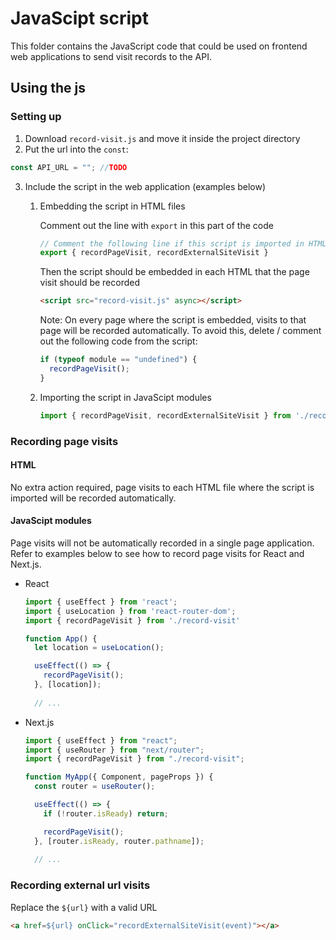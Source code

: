 # JavaScipt script

This folder contains the JavaScript code that could be used on frontend web applications to send visit records to the API.

## Using the js

### Setting up

1. Download `record-visit.js` and move it inside the project directory
2. Put the url into the `const`:
``` js
const API_URL = ""; //TODO
```
3. Include the script in the web application (examples below)

    1. Embedding the script in HTML files

        Comment out the line with `export` in this part of the code
        ``` js
        // Comment the following line if this script is imported in HTML files
        export { recordPageVisit, recordExternalSiteVisit }
        ```
        Then the script should be embedded in each HTML that the page visit should be recorded
        ``` html
        <script src="record-visit.js" async></script>  
        ```

        Note: On every page where the script is embedded, visits to that page will be recorded automatically. To avoid this, delete / comment out the following code from the script:
        ``` js
        if (typeof module == "undefined") {
          recordPageVisit();
        }
        ```

    2. Importing the script in JavaScipt modules

        ``` js
        import { recordPageVisit, recordExternalSiteVisit } from './record-visit'
        ```

### Recording page visits

#### HTML

No extra action required, page visits to each HTML file where the script is imported will be recorded automatically.

#### JavaScipt modules

Page visits will not be automatically recorded in a single page application. Refer to examples below to see how to record page visits for React and Next.js.

- React

  ``` js
  import { useEffect } from 'react';
  import { useLocation } from 'react-router-dom';
  import { recordPageVisit } from './record-visit'

  function App() {
    let location = useLocation();

    useEffect(() => {
      recordPageVisit();
    }, [location]);
    
    // ...
  ```

- Next.js

  ``` js
  import { useEffect } from "react";
  import { useRouter } from "next/router";
  import { recordPageVisit } from "./record-visit";

  function MyApp({ Component, pageProps }) {
    const router = useRouter();

    useEffect(() => {
      if (!router.isReady) return;

      recordPageVisit();
    }, [router.isReady, router.pathname]);
    
    // ...
  ```

### Recording external url visits

Replace the `${url}` with a valid URL
``` html
<a href=${url} onClick="recordExternalSiteVisit(event)"></a>
```
